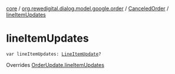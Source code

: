 [core](../../index.md) / [org.rewedigital.dialog.model.google.order](../index.md) / [CanceledOrder](index.md) / [lineItemUpdates](./line-item-updates.md)

# lineItemUpdates

`var lineItemUpdates: `[`LineItemUpdate`](../-line-item-update/index.md)`?`

Overrides [OrderUpdate.lineItemUpdates](../-order-update/line-item-updates.md)

